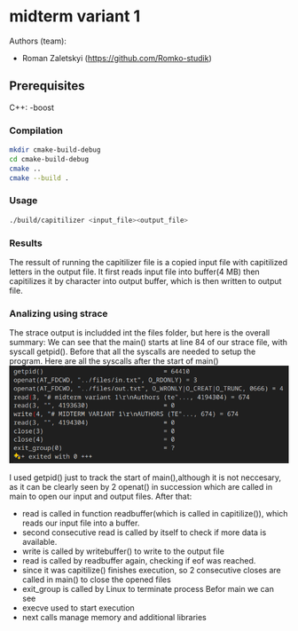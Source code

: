 # midterm variant 1
Authors (team): 
- Roman Zaletskyi (https://github.com/Romko-studik)

## Prerequisites

C++:
-boost
### Compilation

```bash
mkdir cmake-build-debug
cd cmake-build-debug
cmake ..
cmake --build .
```

### Usage

```bash
./build/capitilizer <input_file><output_file>
```

### Results

The ressult of running the capitilizer file is a copied input file with capitilized letters in the output file. It first reads input file into buffer(4 MB) then capitilizes it by character into output buffer, which is then written to output file.

### Analizing using strace

The strace output is includded int the files folder, but here is the overall summary:
We can see that the main() starts at line 84 of our strace file, with syscall getpid(). Before that all the syscalls are needed to setup the program. 
    Here are all the syscalls after the start of main()
    ![alt text](image.png)

I used getpid() just to track the start of main(),although it is not neccesary, as it can be clearly seen by 2 openat() in succession which are called in main to open our input and output files.
After that:     
- read is called in function readbuffer(which is called in capitilize()), which reads our input file into a buffer.
- second consecutive read is called by itself to check if more data is available.
- write is called by writebuffer() to write to the output file
- read is called by readbuffer again, checking if eof was reached.
- since it was capitilize() finishes execution, so 2 consecutive closes are called in main() to close the opened files
- exit_group is called by Linux to terminate process
Befor main we can see 
- execve used to start execution 
- next calls manage memory and additional libraries
